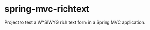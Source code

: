 spring-mvc-richtext
===================

Project to test a WYSIWYG rich text form in a Spring MVC application.